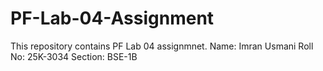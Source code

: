 # PF-Lab-04-Assignment
This repository contains PF Lab 04 assignmnet.
Name: Imran Usmani
Roll No: 25K-3034
Section: BSE-1B
